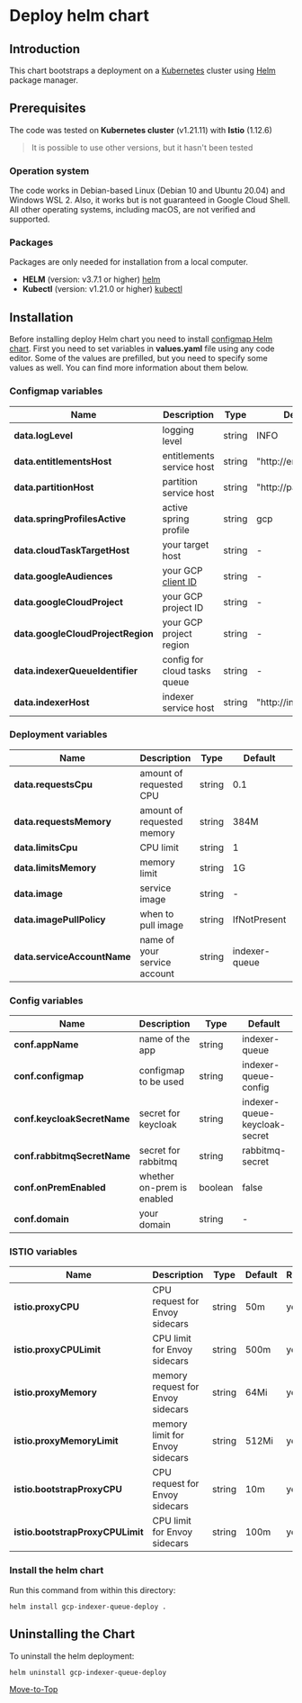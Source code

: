 <!--- Deploy -->

# Deploy helm chart

## Introduction

This chart bootstraps a deployment on a [Kubernetes](https://kubernetes.io) cluster using [Helm](https://helm.sh) package manager.

## Prerequisites

The code was tested on **Kubernetes cluster** (v1.21.11) with **Istio** (1.12.6)
> It is possible to use other versions, but it hasn't been tested

### Operation system

The code works in Debian-based Linux (Debian 10 and Ubuntu 20.04) and Windows WSL 2. Also, it works but is not guaranteed in Google Cloud Shell. All other operating systems, including macOS, are not verified and supported.

### Packages

Packages are only needed for installation from a local computer.

* **HELM** (version: v3.7.1 or higher) [helm](https://helm.sh/docs/intro/install/)
* **Kubectl** (version: v1.21.0 or higher) [kubectl](https://kubernetes.io/docs/tasks/tools/#kubectl)

## Installation

Before installing deploy Helm chart you need to install [configmap Helm chart](../configmap).
First you need to set variables in **values.yaml** file using any code editor. Some of the values are prefilled, but you need to specify some values as well. You can find more information about them below.

### Configmap variables

| Name | Description | Type | Default |Required |
|------|-------------|------|---------|---------|
**data.logLevel** | logging level | string | INFO | yes
**data.entitlementsHost** | entitlements service host | string | "http://entitlements" | yes
**data.partitionHost** | partition service host | string | "http://partition" | yes
**data.springProfilesActive** | active spring profile | string | gcp | yes
**data.cloudTaskTargetHost** | your target host | string | - | yes
**data.googleAudiences** | your GCP [client ID](https://console.cloud.google.com/apis/credentials) | string | - | yes
**data.googleCloudProject** | your GCP project ID | string | - | yes
**data.googleCloudProjectRegion** | your GCP project region | string | - | yes
**data.indexerQueueIdentifier** | config for cloud tasks queue | string | - | yes
**data.indexerHost** | indexer service host | string | "http://indexer" | yes

### Deployment variables

| Name | Description | Type | Default |Required |
|------|-------------|------|---------|---------|
**data.requestsCpu** | amount of requested CPU | string | 0.1 | yes
**data.requestsMemory** | amount of requested memory| string | 384M | yes
**data.limitsCpu** | CPU limit | string | 1 | yes
**data.limitsMemory** | memory limit | string | 1G | yes
**data.image** | service image | string | - | yes
**data.imagePullPolicy** | when to pull image | string | IfNotPresent | yes
**data.serviceAccountName** | name of your service account | string | indexer-queue | yes

### Config variables

| Name | Description | Type | Default |Required |
|------|-------------|------|---------|---------|
**conf.appName** | name of the app | string | indexer-queue | yes
**conf.configmap** | configmap to be used | string | indexer-queue-config | yes
**conf.keycloakSecretName** | secret for keycloak | string | indexer-queue-keycloak-secret | yes
**conf.rabbitmqSecretName** | secret for rabbitmq | string | rabbitmq-secret | yes
**conf.onPremEnabled** | whether on-prem is enabled | boolean | false | yes
**conf.domain** | your domain | string | - | yes


### ISTIO variables

| Name | Description | Type | Default |Required |
|------|-------------|------|---------|---------|
**istio.proxyCPU** | CPU request for Envoy sidecars | string | 50m | yes
**istio.proxyCPULimit** | CPU limit for Envoy sidecars | string | 500m | yes
**istio.proxyMemory** | memory request for Envoy sidecars | string | 64Mi | yes
**istio.proxyMemoryLimit** | memory limit for Envoy sidecars | string | 512Mi | yes
**istio.bootstrapProxyCPU** | CPU request for Envoy sidecars | string | 10m | yes
**istio.bootstrapProxyCPULimit** | CPU limit for Envoy sidecars | string | 100m | yes

### Install the helm chart

Run this command from within this directory:

```console
helm install gcp-indexer-queue-deploy .
```

## Uninstalling the Chart

To uninstall the helm deployment:

```console
helm uninstall gcp-indexer-queue-deploy
```

[Move-to-Top](#deploy-helm-chart)
